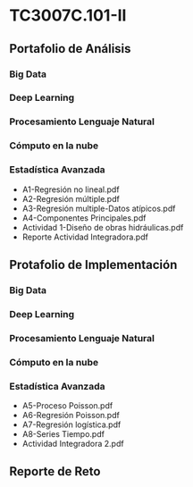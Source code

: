 # TC3007C.101-II

## Portafolio de Análisis

### Big Data

### Deep Learning

### Procesamiento Lenguaje Natural

### Cómputo en la nube

### Estadística Avanzada
*  A1-Regresión no lineal.pdf
*  A2-Regresión múltiple.pdf
*  A3-Regresión multiple-Datos atípicos.pdf
*  A4-Componentes Principales.pdf
*  Actividad 1-Diseño de obras hidráulicas.pdf
*  Reporte Actividad Integradora.pdf

## Protafolio de Implementación

### Big Data

### Deep Learning

### Procesamiento Lenguaje Natural

### Cómputo en la nube

### Estadística Avanzada
*  A5-Proceso Poisson.pdf
*  A6-Regresión Poisson.pdf
*  A7-Regresión logística.pdf
*  A8-Series Tiempo.pdf
*  Actividad Integradora 2.pdf

## Reporte de Reto


